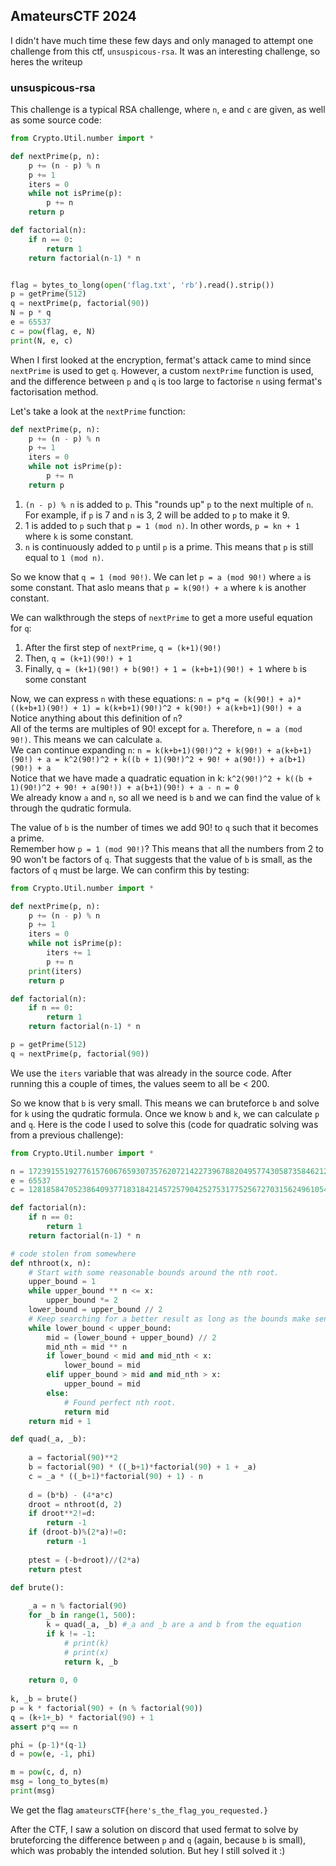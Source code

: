 AmateursCTF 2024
-
I didn't have much time these few days and only managed to attempt one challenge from this ctf, `unsuspicous-rsa`. It was an interesting challenge, so heres the writeup

### unsuspicous-rsa
This challenge is a typical RSA challenge, where `n`, `e` and `c` are given, as well as some source code:
```python
from Crypto.Util.number import *

def nextPrime(p, n):
    p += (n - p) % n
    p += 1
    iters = 0
    while not isPrime(p):
        p += n
    return p

def factorial(n):
    if n == 0:
        return 1
    return factorial(n-1) * n


flag = bytes_to_long(open('flag.txt', 'rb').read().strip())
p = getPrime(512)
q = nextPrime(p, factorial(90))
N = p * q
e = 65537
c = pow(flag, e, N)
print(N, e, c)
```
When I first looked at the encryption, fermat's attack came to mind since `nextPrime` is used to get `q`. However, a custom `nextPrime` function is used, and the difference between `p` and `q` is too large to factorise `n` using fermat's factorisation method.  

Let's take a look at the `nextPrime` function:
```python
def nextPrime(p, n):
    p += (n - p) % n
    p += 1
    iters = 0
    while not isPrime(p):
        p += n
    return p
```
1. `(n - p) % n` is added to `p`. This "rounds up" `p` to the next multiple of `n`. For example, if `p` is 7 and `n` is 3, 2 will be added to `p` to make it 9.  
2. 1 is added to `p` such that `p = 1 (mod n)`. In other words, `p = kn + 1` where `k` is some constant.  
3. `n` is continuously added to `p` until `p` is a prime. This means that `p` is still equal to `1 (mod n)`.  

So we know that `q = 1 (mod 90!)`. We can let `p = a (mod 90!)` where `a` is some constant. That aslo means that `p = k(90!) + a` where `k` is another constant.  

We can walkthrough the steps of `nextPrime` to get a more useful equation for `q`:
1. After the first step of `nextPrime`, `q = (k+1)(90!)`
2. Then, `q = (k+1)(90!) + 1`
3. Finally, `q = (k+1)(90!) + b(90!) + 1 = (k+b+1)(90!) + 1` where `b` is some constant

Now, we can express `n` with these equations:
`n = p*q = (k(90!) + a)*((k+b+1)(90!) + 1) = k(k+b+1)(90!)^2 + k(90!) + a(k+b+1)(90!) + a`
Notice anything about this definition of `n`?  
All of the terms are multiples of 90! except for `a`. Therefore, `n = a (mod 90!)`. This means we can calculate `a`.  
We can continue expanding `n`:
`n = k(k+b+1)(90!)^2 + k(90!) + a(k+b+1)(90!) + a = k^2(90!)^2 + k((b + 1)(90!)^2 + 90! + a(90!)) + a(b+1)(90!) + a`  
Notice that we have made a quadratic equation in k:
`k^2(90!)^2 + k((b + 1)(90!)^2 + 90! + a(90!)) + a(b+1)(90!) + a - n = 0`  
We already know `a` and `n`, so all we need is `b` and we can find the value of `k` through the qudratic formula.  

The value of `b` is the number of times we add 90! to `q` such that it becomes a prime.  
Remember how `p = 1 (mod 90!)`? This means that all the numbers from 2 to 90 won't be factors of `q`. That suggests that the value of `b` is small, as the factors of `q` must be large. We can confirm this by testing:
```python
from Crypto.Util.number import *

def nextPrime(p, n):
    p += (n - p) % n
    p += 1
    iters = 0
    while not isPrime(p):
        iters += 1
        p += n
    print(iters)
    return p

def factorial(n):
    if n == 0:
        return 1
    return factorial(n-1) * n

p = getPrime(512)
q = nextPrime(p, factorial(90))
```
We use the `iters` variable that was already in the source code. After running this a couple of times, the values seem to all be < 200.  

So we know that `b` is very small. This means we can bruteforce `b` and solve for `k` using the qudratic formula. Once we know `b` and `k`, we can calculate `p` and `q`. Here is the code I used to solve this (code for quadratic solving was from a previous challenge):  
```python
from Crypto.Util.number import *

n = 172391551927761576067659307357620721422739678820495774305873584621252712399496576196263035396006999836369799931266873378023097609967946749267124740589901094349829053978388042817025552765214268699484300142561454883219890142913389461801693414623922253012031301348707811702687094437054617108593289186399175149061
e = 65537
c = 128185847052386409377183184214572579042527531775256727031562496105460578259228314918798269412725873626743107842431605023962700973103340370786679287012472752872015208333991822872782385473020628386447897357839507808287989016150724816091476582807745318701830009449343823207792128099226593723498556813015444306241

def factorial(n):
    if n == 0:
        return 1
    return factorial(n-1) * n

# code stolen from somewhere
def nthroot(x, n):
    # Start with some reasonable bounds around the nth root.
    upper_bound = 1
    while upper_bound ** n <= x:
        upper_bound *= 2
    lower_bound = upper_bound // 2
    # Keep searching for a better result as long as the bounds make sense.
    while lower_bound < upper_bound:
        mid = (lower_bound + upper_bound) // 2
        mid_nth = mid ** n
        if lower_bound < mid and mid_nth < x:
            lower_bound = mid
        elif upper_bound > mid and mid_nth > x:
            upper_bound = mid
        else:
            # Found perfect nth root.
            return mid
    return mid + 1

def quad(_a, _b):
    
    a = factorial(90)**2
    b = factorial(90) * ((_b+1)*factorial(90) + 1 + _a)
    c = _a * ((_b+1)*factorial(90) + 1) - n
    
    d = (b*b) - (4*a*c)
    droot = nthroot(d, 2)
    if droot**2!=d:
        return -1
    if (droot-b)%(2*a)!=0:
        return -1
    
    ptest = (-b+droot)//(2*a)
    return ptest

def brute():
    
    _a = n % factorial(90)
    for _b in range(1, 500):
        k = quad(_a, _b) #_a and _b are a and b from the equation
        if k != -1:
            # print(k)
            # print(x)
            return k, _b
    
    return 0, 0
            
k, _b = brute()
p = k * factorial(90) + (n % factorial(90))
q = (k+1+_b) * factorial(90) + 1
assert p*q == n

phi = (p-1)*(q-1)
d = pow(e, -1, phi)

m = pow(c, d, n)
msg = long_to_bytes(m)
print(msg)
```

We get the flag `amateursCTF{here's_the_flag_you_requested.}`

After the CTF, I saw a solution on discord that used fermat to solve by bruteforcing the difference between `p` and `q` (again, because `b` is small), which was probably the intended solution. But hey I still solved it :)